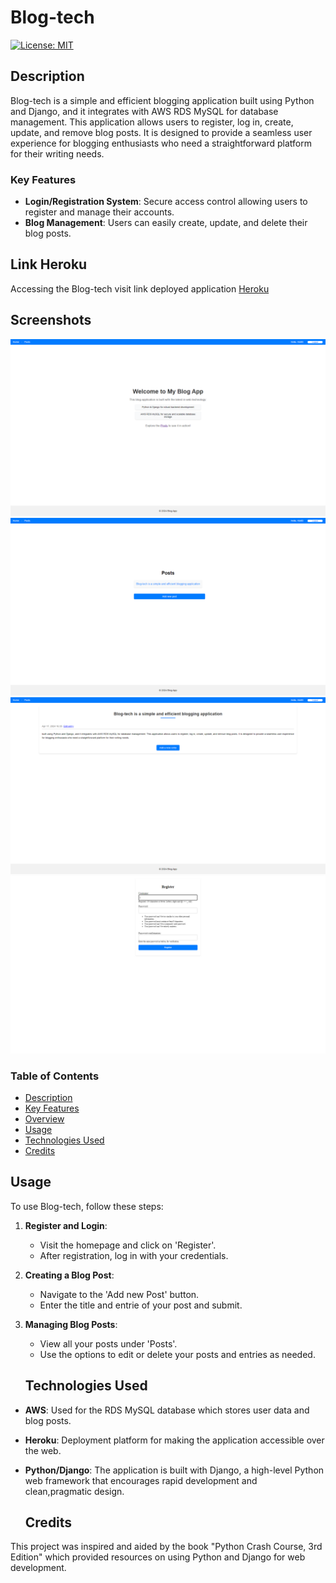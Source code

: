 # Blog-tech
[![License: MIT](https://img.shields.io/badge/License-MIT-yellow.svg)](https://opensource.org/licenses/MIT)

## Description

Blog-tech is a simple and efficient blogging application built using Python and Django, and it integrates with AWS RDS MySQL for database management. This application allows users to register, log in, create, update, and remove blog posts. It is designed to provide a seamless user experience for blogging enthusiasts who need a straightforward platform for their writing needs.

### Key Features

- **Login/Registration System**: Secure access control allowing users to register and manage their accounts.
- **Blog Management**: Users can easily create, update, and delete their blog posts.

## Link Heroku

Accessing the Blog-tech visit link deployed application [Heroku](https://dashboard.heroku.com/apps/blog-tech)
## Screenshots
![Screenshot](/screenshots/main_page.png)
![Screenshot](/screenshots/add_post.png)
![Screenshot](/screenshots/add_entry.png)
![Screenshot](/screenshots/register.png)



### Table of Contents

- [Description](#description)
- [Key Features](#key-features)
- [Overview](#overview)
- [Usage](#usage)
- [Technologies Used](#technologies-used)
- [Credits](#credits)

## Usage

To use Blog-tech, follow these steps:

1. **Register and Login**:
   - Visit the homepage and click on 'Register'.
   - After registration, log in with your credentials.
2. **Creating a Blog Post**:
   - Navigate to the 'Add new Post' button.
   - Enter the title and entrie of your post and submit.
3. **Managing Blog Posts**:
   - View all your posts under 'Posts'.
   - Use the options to edit or delete your posts and entries as needed.

   ## Technologies Used

- **AWS**: Used for the RDS MySQL database which stores user data and blog posts.
- **Heroku**: Deployment platform for making the application accessible over the web.
- **Python/Django**: The application is built with Django, a high-level Python web framework that encourages rapid development and clean,pragmatic design. 

    ## Credits

This project was inspired and aided by the book "Python Crash Course, 3rd Edition" which provided resources on using Python and Django for web development.